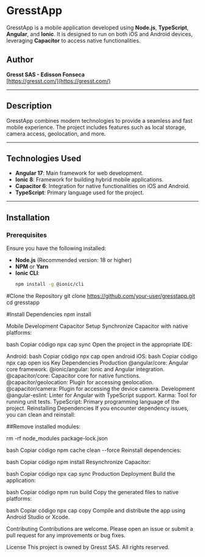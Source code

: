 # GresstApp

GresstApp is a mobile application developed using **Node.js**, **TypeScript**, **Angular**, and **Ionic**. It is designed to run on both iOS and Android devices, leveraging **Capacitor** to access native functionalities.

## Author

**Gresst SAS - Edisson Fonseca**  
[https://gresst.com/](https://gresst.com/)

---

## Description

GresstApp combines modern technologies to provide a seamless and fast mobile experience. The project includes features such as local storage, camera access, geolocation, and more.

---

## Technologies Used

- **Angular 17**: Main framework for web development.
- **Ionic 8**: Framework for building hybrid mobile applications.
- **Capacitor 6**: Integration for native functionalities on iOS and Android.
- **TypeScript**: Primary language used for the project.

---

## Installation

### Prerequisites

Ensure you have the following installed:

- **Node.js** (Recommended version: 18 or higher)
- **NPM** or **Yarn**
- **Ionic CLI**:  
  ```bash
  npm install -g @ionic/cli

#Clone the Repository
git clone https://github.com/your-user/gresstapp.git
cd gresstapp

#Install Dependencies
npm install

Mobile Development
Capacitor Setup
Synchronize Capacitor with native platforms:

bash
Copiar código
npx cap sync
Open the project in the appropriate IDE:

Android:
bash
Copiar código
npx cap open android
iOS:
bash
Copiar código
npx cap open ios
Key Dependencies
Production
@angular/core: Angular core framework.
@ionic/angular: Ionic and Angular integration.
@capacitor/core: Capacitor core for native functions.
@capacitor/geolocation: Plugin for accessing geolocation.
@capacitor/camera: Plugin for accessing the device camera.
Development
@angular-eslint: Linter for Angular with TypeScript support.
Karma: Tool for running unit tests.
TypeScript: Primary programming language of the project.
Reinstalling Dependencies
If you encounter dependency issues, you can clean and reinstall:

##Remove installed modules:

rm -rf node_modules package-lock.json

bash
Copiar código
npm cache clean --force
Reinstall dependencies:

bash
Copiar código
npm install
Resynchronize Capacitor:

bash
Copiar código
npx cap sync
Production Deployment
Build the application:

bash
Copiar código
npm run build
Copy the generated files to native platforms:

bash
Copiar código
npx cap copy
Compile and distribute the app using Android Studio or Xcode.

Contributing
Contributions are welcome. Please open an issue or submit a pull request for any improvements or bug fixes.

License
This project is owned by Gresst SAS. All rights reserved.
